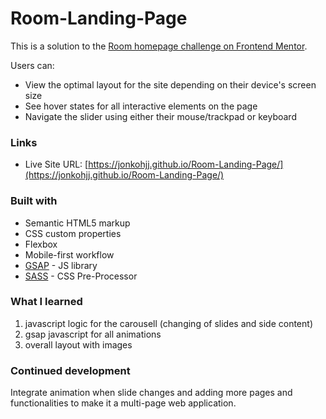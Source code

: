 # Room-Landing-Page
This is a solution to the [Room homepage challenge on Frontend Mentor](https://www.frontendmentor.io/challenges/room-homepage-BtdBY_ENq).

Users can:

- View the optimal layout for the site depending on their device's screen size
- See hover states for all interactive elements on the page
- Navigate the slider using either their mouse/trackpad or keyboard

### Links

- Live Site URL: [https://jonkohjj.github.io/Room-Landing-Page/](https://jonkohjj.github.io/Room-Landing-Page/)

### Built with

- Semantic HTML5 markup
- CSS custom properties
- Flexbox
- Mobile-first workflow
- [GSAP](https://greensock.com/gsap/) - JS library
- [SASS](https://sass-lang.com/) - CSS Pre-Processor

### What I learned

1. javascript logic for the carousell (changing of slides and side content)
3. gsap javascript for all animations
4. overall layout with images

### Continued development

Integrate animation when slide changes and adding more pages and functionalities to make it a multi-page web application.
